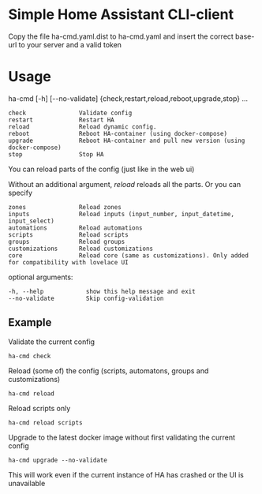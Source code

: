 # Simple Home Assistant CLI-client

Copy the file ha-cmd.yaml.dist to ha-cmd.yaml and insert the correct base-url to your server and a valid token

# Usage

ha-cmd [-h] [--no-validate] {check,restart,reload,reboot,upgrade,stop} ...

    check               Validate config
    restart             Restart HA
    reload              Reload dynamic config. 
    reboot              Reboot HA-container (using docker-compose)
    upgrade             Reboot HA-container and pull new version (using docker-compose)
    stop                Stop HA

You can reload parts of the config (just like in the web ui)

Without an additional argument, _reload_ reloads all the parts.
Or you can specify

    zones               Reload zones
    inputs              Reload inputs (input_number, input_datetime, input_select)
    automations         Reload automations
    scripts             Reload scripts
    groups              Reload groups
    customizations      Reload customizations
    core                Reload core (same as customizations). Only added for compatibility with lovelace UI

optional arguments:

    -h, --help            show this help message and exit
    --no-validate         Skip config-validation

## Example

Validate the current config

    ha-cmd check

Reload (some of) the config (scripts, automatons, groups and customizations)

    ha-cmd reload 

Reload scripts only

    ha-cmd reload scripts

Upgrade to the latest docker image without first validating the current config

    ha-cmd upgrade --no-validate

This will work even if the current instance of HA has crashed or the UI is unavailable

